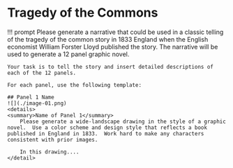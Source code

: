 # Tragedy of the Commons

!!! prompt
    Please generate a narrative that could be used in a classic telling of the tragedy of the common story in 1833 England when the English economist William Forster Lloyd published the story.  The narrative will be used to generate a 12 panel graphic novel.
    
    Your task is to tell the story and insert detailed descriptions of each of the 12 panels.

    For each panel, use the following template:

    ## Panel 1 Name
    ![](./image-01.png)
    <details>
    <summary>Name of Panel 1</summary>
        Please generate a wide-landscape drawing in the style of a graphic novel.  Use a color scheme and design style that reflects a book published in England in 1833.  Work hard to make any characters consistent with prior images.

        In this drawing....
    </detail>